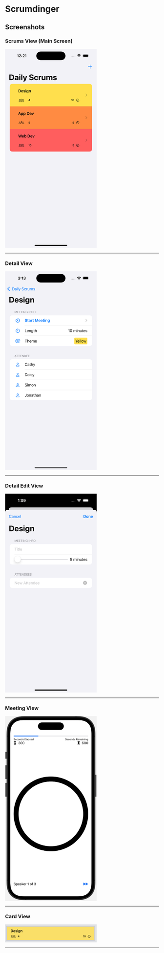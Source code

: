 # Scrumdinger

## Screenshots

### Scrums View (Main Screen)

<img src="./Documentation/Assets/ScrumsView.png" alt="Scrums View screenshot" width="300"/>

---

### Detail View

<img src="./Documentation/Assets/DetailView.png" alt="Detail View screenshot" width="300"/>

---

### Detail Edit View

<img src="./Documentation/Assets/DetailEditView.png" alt="Detail View screenshot" width="300"/>

---

### Meeting View

<img src="./Documentation/Assets/MeetingView.png" alt="Meeting View screenshot" width="300"/>

---

### Card View

<img src="./Documentation/Assets/CardView.png" alt="Card View screenshot" width="300"/>

---
